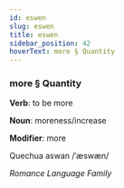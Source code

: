 ```yaml
---
id: eswen
slug: eswen
title: eswen
sidebar_position: 42
hoverText: more § Quantity
---
```


### more § Quantity

**Verb**: to be more

**Noun**: moreness/increase

**Modifier**: more

Quechua aswan /ˈæswæn/

*Romance Language Family*